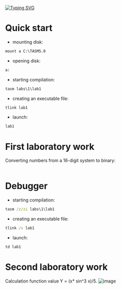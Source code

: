 [![Typing SVG](https://readme-typing-svg.herokuapp.com?color=%2336BCF7&lines=Laboratory+work+in+assembler)]()
# Quick start
- mounting disk:
```cmd
mount a C:\TASM5.0
```
- opening disk:
```cmd
a:
```
- starting compilation:
```cmd
tasm labs\1\lab1
```
- creating an executable file:
```cmd
tlink lab1
```
- launch:
```cmd
lab1
```
 # First laboratory work 
  Converting numbers from a 16-digit system to binary:
  <br></br>
# Debugger
- starting compilation:
```cmd
tasm /z/zi labs\1\lab1
```
- creating an executable file:
```cmd
tlink /v lab1
```
- launch:
```cmd
td lab1
```
# Second laboratory work 
Сalculation function value Y = (x* sin^3 x)/5.
![image](https://github.com/Kulakov1Dima/laboratory-work-in-assembler/assets/84613812/88ee5c07-9aad-44ee-a7bc-d8ad5fabdafd)

